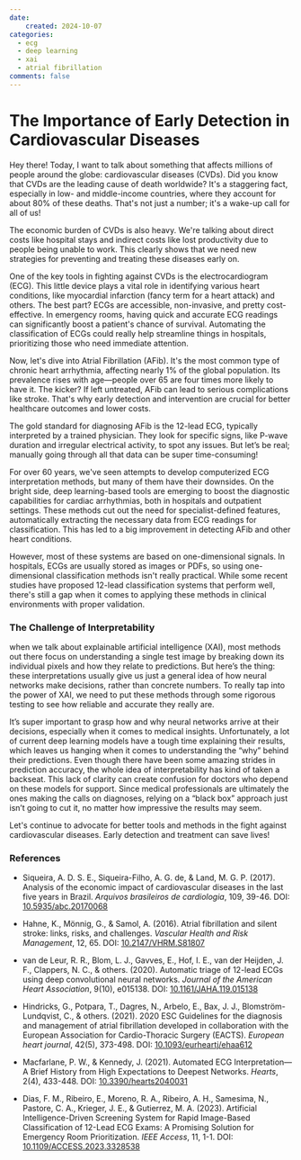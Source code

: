 ```yaml
---
date:
    created: 2024-10-07
categories:
  - ecg
  - deep learning
  - xai
  - atrial fibrillation
comments: false
---
```


# The Importance of Early Detection in Cardiovascular Diseases

Hey there! Today, I want to talk about something that affects millions of people around the globe: cardiovascular diseases (CVDs). Did you know that CVDs are the leading cause of death worldwide? It's a staggering fact, especially in low- and middle-income countries, where they account for about 80% of these deaths. That's not just a number; it's a wake-up call for all of us!

<!-- more -->

The economic burden of CVDs is also heavy. We're talking about direct costs like hospital stays and indirect costs like lost productivity due to people being unable to work. This clearly shows that we need new strategies for preventing and treating these diseases early on.

One of the key tools in fighting against CVDs is the electrocardiogram (ECG). This little device plays a vital role in identifying various heart conditions, like myocardial infarction (fancy term for a heart attack) and others. The best part? ECGs are accessible, non-invasive, and pretty cost-effective. In emergency rooms, having quick and accurate ECG readings can significantly boost a patient's chance of survival. Automating the classification of ECGs could really help streamline things in hospitals, prioritizing those who need immediate attention.

Now, let's dive into Atrial Fibrillation (AFib). It's the most common type of chronic heart arrhythmia, affecting nearly 1% of the global population. Its prevalence rises with age—people over 65 are four times more likely to have it. The kicker? If left untreated, AFib can lead to serious complications like stroke. That's why early detection and intervention are crucial for better healthcare outcomes and lower costs.

The gold standard for diagnosing AFib is the 12-lead ECG, typically interpreted by a trained physician. They look for specific signs, like P-wave duration and irregular electrical activity, to spot any issues. But let’s be real; manually going through all that data can be super time-consuming! 

For over 60 years, we've seen attempts to develop computerized ECG interpretation methods, but many of them have their downsides. 
On the bright side, deep learning-based tools are emerging to boost the diagnostic capabilities for cardiac arrhythmias, both in hospitals and outpatient settings. These methods cut out the need for specialist-defined features, automatically extracting the necessary data from ECG readings for classification. This has led to a big improvement in detecting AFib and other heart conditions.

However, most of these systems are based on one-dimensional signals. In hospitals, ECGs are usually stored as images or PDFs, so using one-dimensional classification methods isn't really practical. While some recent studies have proposed 12-lead classification systems that perform well, there's still a gap when it comes to applying these methods in clinical environments with proper validation.

### The Challenge of Interpretability

when we talk about explainable artificial intelligence (XAI), most methods out there focus on understanding a single test image by breaking down its individual pixels and how they relate to predictions. But here’s the thing: these interpretations usually give us just a general idea of how neural networks make decisions, rather than concrete numbers. To really tap into the power of XAI, we need to put these methods through some rigorous testing to see how reliable and accurate they really are.

It’s super important to grasp how and why neural networks arrive at their decisions, especially when it comes to medical insights. Unfortunately, a lot of current deep learning models have a tough time explaining their results, which leaves us hanging when it comes to understanding the “why” behind their predictions. Even though there have been some amazing strides in prediction accuracy, the whole idea of interpretability has kind of taken a backseat. This lack of clarity can create confusion for doctors who depend on these models for support. Since medical professionals are ultimately the ones making the calls on diagnoses, relying on a “black box” approach just isn’t going to cut it, no matter how impressive the results may seem.

Let's continue to advocate for better tools and methods in the fight against cardiovascular diseases. Early detection and treatment can save lives!


### References

- Siqueira, A. D. S. E., Siqueira-Filho, A. G. de, & Land, M. G. P. (2017). Analysis of the economic impact of cardiovascular diseases in the last five years in Brazil. *Arquivos brasileiros de cardiologia*, 109, 39-46. DOI: [10.5935/abc.20170068](https://doi.org/10.5935/abc.20170068)

- Hahne, K., Mönnig, G., & Samol, A. (2016). Atrial fibrillation and silent stroke: links, risks, and challenges. *Vascular Health and Risk Management*, 12, 65. DOI: [10.2147/VHRM.S81807](https://doi.org/10.2147/VHRM.S81807)

- van de Leur, R. R., Blom, L. J., Gavves, E., Hof, I. E., van der Heijden, J. F., Clappers, N. C., & others. (2020). Automatic triage of 12-lead ECGs using deep convolutional neural networks. *Journal of the American Heart Association*, 9(10), e015138. DOI: [10.1161/JAHA.119.015138](https://doi.org/10.1161/JAHA.119.015138)

- Hindricks, G., Potpara, T., Dagres, N., Arbelo, E., Bax, J. J., Blomström-Lundqvist, C., & others. (2021). 2020 ESC Guidelines for the diagnosis and management of atrial fibrillation developed in collaboration with the European Association for Cardio-Thoracic Surgery (EACTS). *European heart journal*, 42(5), 373-498. DOI: [10.1093/eurheartj/ehaa612](https://doi.org/10.1093/eurheartj/ehaa612)

- Macfarlane, P. W., & Kennedy, J. (2021). Automated ECG Interpretation—A Brief History from High Expectations to Deepest Networks. *Hearts*, 2(4), 433-448. DOI: [10.3390/hearts2040031](https://doi.org/10.3390/hearts2040034)

- Dias, F. M., Ribeiro, E., Moreno, R. A., Ribeiro, A. H., Samesima, N., Pastore, C. A., Krieger, J. E., & Gutierrez, M. A. (2023). Artificial Intelligence-Driven Screening System for Rapid Image-Based Classification of 12-Lead ECG Exams: A Promising Solution for Emergency Room Prioritization. *IEEE Access*, 11, 1-1. DOI: [10.1109/ACCESS.2023.3328538](https://doi.org/10.1109/ACCESS.2023.3328538)
